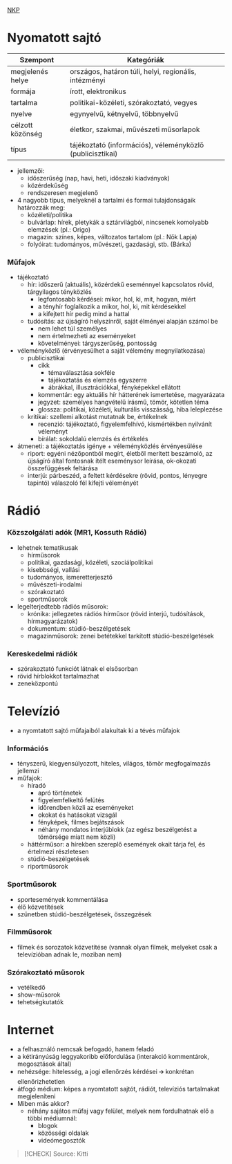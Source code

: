 [NKP](https://www.nkp.hu/tankonyv/magyar_nyelv_12_nat2020/lecke_03_015)

# Nyomatott sajtó

| Szempont         | Kategóriák                                                |
| ---------------- | --------------------------------------------------------- |
| megjelenés helye | országos, határon túli, helyi, regionális, intézményi     |
| formája          | írott, elektronikus                                       |
| tartalma         | politikai-közéleti, szórakoztató, vegyes                  |
| nyelve           | egynyelvű, kétnyelvű, többnyelvű                          |
| célzott közönség | életkor, szakmai, művészeti műsorlapok                    |
| típus            | tájékoztató (információs), véleményközlő (publicisztikai) |
- jellemzői:
	- időszerűség (nap, havi, heti, időszaki kiadványok)
	- közérdekűség
	- rendszeresen megjelenő
- 4 nagyobb típus, melyeknél a tartalmi és formai tulajdonságaik határozzák meg:
	- közéleti/politika
	- bulvárlap: hírek, pletykák a sztárvilágból, nincsenek komolyabb elemzések (pl.: Origo)
	- magazin: színes, képes, változatos tartalom (pl.: Nők Lapja)
	- folyóirat: tudományos, művészeti, gazdasági, stb. (Bárka)

### Műfajok

- tájékoztató
	- hír: időszerű (aktuális), közérdekű eseménnyel kapcsolatos rövid, tárgyilagos tényközlés
		- legfontosabb kérdései: mikor, hol, ki, mit, hogyan, miért
		- a tényhír foglalkozik a mikor, hol, ki, mit kérdésekkel
		- a kifejtett hír pedig mind a hattal 
	- tudósítás: az újságíró helyszínről, saját élményei alapján számol be 
		- nem lehet túl személyes
		- nem értelmezheti az eseményeket
		- követelményei: tárgyszerűség, pontosság
- véleményközlő (érvényesülhet a saját vélemény megnyilatkozása)
	- publicisztikai
		- cikk
			- témaválasztása sokféle
			- tájékoztatás és elemzés egyszerre
			- ábrákkal, illusztrációkkal, fényképekkel ellátott
		- kommentár: egy aktuális hír hátterének ismertetése, magyarázata
		- jegyzet: személyes hangvételű írásmű, tömör, kötetlen téma 
		- glossza: politikai, közéleti, kulturális visszásság, hiba leleplezése
	- kritikai: szellemi alkotást mutatnak be, értékelnek
		- recenzió: tájékoztató, figyelemfelhívó, kismértékben nyilvánít véleményt
		- bírálat: sokoldalú elemzés és értékelés
- átmeneti: a tájékoztatás igénye + véleményközlés érvényesülése
	- riport: egyéni nézőpontból megírt, életből merített beszámoló, az újságíró által fontosnak ítélt eseménysor leírása, ok-okozati összefüggések feltárása
	- interjú: párbeszéd, a feltett kérdésekre (rövid, pontos, lényegre tapintó) válaszoló fél kifejti véleményét

# Rádió
### Közszolgálati adók (MR1, Kossuth Rádió)

- lehetnek tematikusak
	- hírműsorok 
	- politikai, gazdasági, közéleti, szociálpolitikai
	- kisebbségi, vallási
	- tudományos, ismeretterjesztő
	- művészeti-irodalmi
	- szórakoztató
	- sportműsorok
- legelterjedtebb rádiós műsorok:
	- krónika: jellegzetes rádiós hírműsor (rövid interjú, tudósítások, hírmagyarázatok)    
	- dokumentum: stúdió-beszélgetések    
	- magazinműsorok: zenei betétekkel tarkított stúdió-beszélgetések

### Kereskedelmi rádiók

- szórakoztató funkciót látnak el elsősorban
- rövid hírblokkot tartalmazhat
- zeneközpontú

# Televízió

- a nyomtatott sajtó műfajaiból alakultak ki a tévés műfajok

### Információs

- tényszerű, kiegyensúlyozott, hiteles, világos, tömör megfogalmazás jellemzi
- műfajok:
	- híradó
		- apró történetek
		- figyelemfelkeltő felütés
		- időrendben közli az eseményeket
		- okokat és hatásokat vizsgál
		- fényképek, filmes bejátszások
		- néhány mondatos interjúblokk (az egész beszélgetést a tömörsége miatt nem közli)
	- háttérműsor: a hírekben szereplő események okait tárja fel, és értelmezi részletesen
	- stúdió-beszélgetések
	- riportműsorok

### Sportműsorok

- sportesemények kommentálása
- élő közvetítések
- szünetben stúdió-beszélgetések, összegzések

### Filmműsorok

- filmek és sorozatok közvetítése (vannak olyan filmek, melyeket csak a televízióban adnak le, moziban nem)

### Szórakoztató műsorok

- vetélkedő
- show-műsorok
- tehetségkutatók

# Internet

- a felhasználó nemcsak befogadó, hanem feladó 
- a kétirányúság leggyakoribb előfordulása (interakció kommentárok, megosztások által)
- nehézsége: hitelesség, a jogi ellenőrzés kérdései 🡪 konkrétan ellenőrizhetetlen
- átfogó médium: képes a nyomtatott sajtót, rádiót, televíziós tartalmakat megjeleníteni
- Miben más akkor? 
	- néhány sajátos műfaj vagy felület, melyek nem fordulhatnak elő a többi médiumnál:
		- blogok
		- közösségi oldalak
		- videómegosztók

> [!CHECK] Source: Kitti
